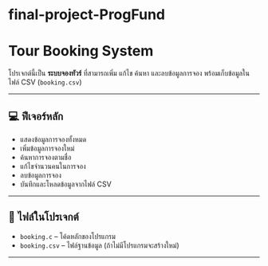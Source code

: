 # final-project-ProgFund
# Tour Booking System 

โปรเจกต์นี้เป็น **ระบบจองทัวร์** ที่สามารถเพิ่ม แก้ไข ค้นหา และลบข้อมูลการจอง พร้อมเก็บข้อมูลในไฟล์ CSV (`booking.csv`)  

---

## 💻 ฟีเจอร์หลัก
- แสดงข้อมูลการจองทั้งหมด
- เพิ่มข้อมูลการจองใหม่
- ค้นหาการจองตามชื่อ
- แก้ไขจำนวนคนในการจอง
- ลบข้อมูลการจอง
- บันทึกและโหลดข้อมูลจากไฟล์ CSV

---

## 📂 ไฟล์ในโปรเจกต์
- `booking.c` – โค้ดหลักของโปรแกรม
- `booking.csv` – ไฟล์ฐานข้อมูล (ถ้าไม่มีโปรแกรมจะสร้างใหม่)

---
